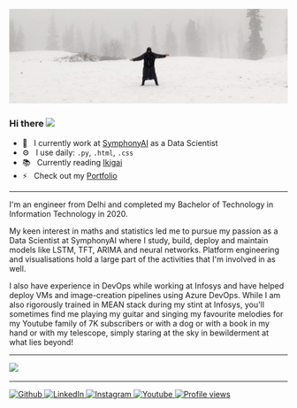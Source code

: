 <!-- cover image -->
![Cover Image](https://github.com/prakulsharma/prakulsharma/blob/591bd830b7a3d56b2354b83b0c6094f74349ad54/cover.jpeg)



<h3>Hi there <img src="https://media.giphy.com/media/hvRJCLFzcasrR4ia7z/giphy.gif" width="25px"></h3>

<!-- ### About me -->
- 🔭  &nbsp; I currently work at [SymphonyAI](https://www.symphonyai.com/) as a Data Scientist
- ⚙️   &nbsp; I use daily: `.py`, `.html`, `.css`
- 📚  &nbsp; Currently reading [Ikigai](https://en.wikipedia.org/wiki/Ikigai)
- ⚡  &nbsp; Check out my <a href="https://prakulsharma.github.io">Portfolio</a></p>

<!-- <p>
  <code><img height="40" src="https://raw.githubusercontent.com/github/explore/80688e429a7d4ef2fca1e82350fe8e3517d3494d/topics/python/python.png"></code>
  <code><img height="40" src="https://raw.githubusercontent.com/github/explore/80688e429a7d4ef2fca1e82350fe8e3517d3494d/topics/javascript/javascript.png"></code>
  <code><img height="40" src="https://raw.githubusercontent.com/github/explore/80688e429a7d4ef2fca1e82350fe8e3517d3494d/topics/matlab/matlab.png"></code>
  <code><img height="40" src="https://raw.githubusercontent.com/github/explore/80688e429a7d4ef2fca1e82350fe8e3517d3494d/topics/cpp/cpp.png"></code>
  <code><img height="40" src="https://raw.githubusercontent.com/github/explore/80688e429a7d4ef2fca1e82350fe8e3517d3494d/topics/java/java.png"></code>
</p> -->

<hr>
<p>I'm an engineer from Delhi and completed my Bachelor of Technology in Information Technology in 2020.</p>
<p>My keen interest in maths and statistics led me to pursue my passion as a Data Scientist at SymphonyAI where I study, build, deploy and maintain models like LSTM, TFT, ARIMA and neural networks. Platform engineering and visualisations hold a large part of the activities that I'm involved in as well.</p>
<p>I also have experience in DevOps while working at Infosys and have helped deploy VMs and image-creation pipelines using Azure DevOps. While I am also rigorously trained in MEAN stack during my stint at Infosys, you'll sometimes find me playing my guitar and singing my favourite melodies for my Youtube family of 7K subscribers or with a dog or with a book in my hand or with my telescope, simply staring at the sky in bewilderment at what lies beyond!</p>
<p>

<hr>

<img src="https://github-readme-stats.vercel.app/api/top-langs/?username=prakulsharma&layout=compact&theme=dark&hide_border=true" style="width:500px" />

<!-- <img src="https://github-readme-stats.vercel.app/api?username=prakulsharma&count_private=true&show_icons=true&theme=dark&include_all_commits=true&hide_border=true&hide=stars,issues" style="width:500px" /> -->

<hr>

<!-- ![](https://komarev.com/ghpvc/?username=prakulsharma&label=PROFILE+VIEWS&style=for-the-badge&logo=Github&logoColor=white)
 -->
<!-- social links, shields  -->
<a href="https://github.com/prakulsharma" target="_blank"><img alt="Github" src="https://img.shields.io/badge/GitHub-%2312100E.svg?&style=for-the-badge&logo=Github&logoColor=white" />
</a>
<a href="https://www.linkedin.com/in/prakul13" target="_blank"><img alt="LinkedIn" src="https://img.shields.io/badge/linkedin-%2312100E.svg?&style=for-the-badge&logo=linkedin&logoColor=white" />
</a>
<a href="https://instagram.com/prakulsharmaa" target="_blank"><img alt="Instagram" src="https://img.shields.io/badge/instagram-%2312100E.svg?&style=for-the-badge&logo=instagram&logoColor=white" />
</a>
<a href="https://www.youtube.com/c/PrakulSharma" target="_blank"><img alt="Youtube" src="https://img.shields.io/badge/youtube-%2312100E.svg?&style=for-the-badge&logo=youtube&logoColor=white" />
</a>
<a href="#" target="_blank"><img alt="Profile views" src="https://shields-io-visitor-counter.herokuapp.com/badge?page=prakulsharma.prakulsharma&label=Profile+Views&labelColor=121008&&color=1D70B8&style=for-the-badge" />
</a>
